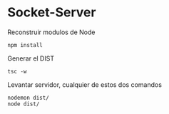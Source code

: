 


# Socket-Server


Reconstruir modulos de Node
`````
npm install
`````

Generar el DIST
`````
tsc -w
`````

Levantar servidor, cualquier de estos dos comandos
````
nodemon dist/
node dist/
````